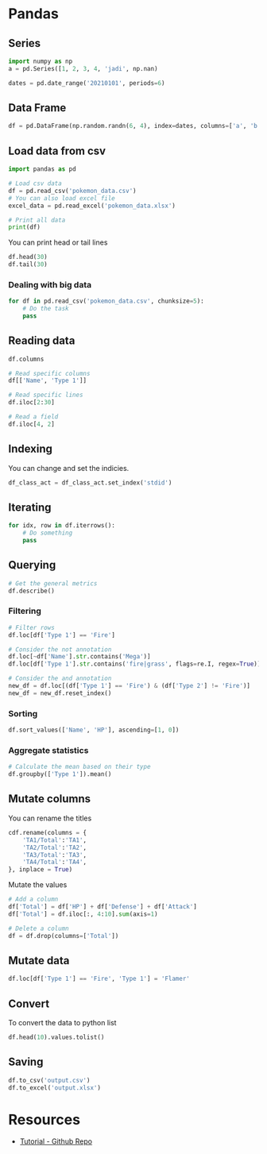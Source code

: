 # Pandas

## Series

```python
import numpy as np
a = pd.Series([1, 2, 3, 4, 'jadi', np.nan)

dates = pd.date_range('20210101', periods=6)
```

## Data Frame

```py
df = pd.DataFrame(np.random.randn(6, 4), index=dates, columns=['a', 'b', 'c', 'd'])
```

## Load data from csv

```python
import pandas as pd

# Load csv data
df = pd.read_csv('pokemon_data.csv')
# You can also load excel file
excel_data = pd.read_excel('pokemon_data.xlsx')

# Print all data
print(df)
```

You can print head or tail lines

```python
df.head(30)
df.tail(30)
```

### Dealing with big data

```python
for df in pd.read_csv('pokemon_data.csv', chunksize=5):
	# Do the task
	pass
```

## Reading data

```python
df.columns

# Read specific columns
df[['Name', 'Type 1']]

# Read specific lines
df.iloc[2:30]

# Read a field
df.iloc[4, 2]
```

## Indexing

You can change and set the indicies.

```python
df_class_act = df_class_act.set_index('stdid')
```

## Iterating

```python
for idx, row in df.iterrows():
	# Do something
	pass
```

## Querying

```python
# Get the general metrics
df.describe()
```

### Filtering

```python
# Filter rows
df.loc[df['Type 1'] == 'Fire']

# Consider the not annotation
df.loc[~df['Name'].str.contains('Mega')]
df.loc[df['Type 1'].str.contains('fire|grass', flags=re.I, regex=True)]

# Consider the and annotation
new_df = df.loc[(df['Type 1'] == 'Fire') & (df['Type 2'] != 'Fire')]
new_df = new_df.reset_index()
```

### Sorting

```python
df.sort_values(['Name', 'HP'], ascending=[1, 0])
```

### Aggregate statistics

```python
# Calculate the mean based on their type
df.groupby(['Type 1']).mean()
```

## Mutate columns

You can rename the titles

```python
cdf.rename(columns = {
	'TA1/Total':'TA1',
	'TA2/Total':'TA2',
	'TA3/Total':'TA3',
	'TA4/Total':'TA4',
}, inplace = True)
```

Mutate the values

```python
# Add a column
df['Total'] = df['HP'] + df['Defense'] + df['Attack']
df['Total'] = df.iloc[:, 4:10].sum(axis=1)

# Delete a column
df = df.drop(columns=['Total'])
```

## Mutate data

```python
df.loc[df['Type 1'] == 'Fire', 'Type 1'] = 'Flamer'
```

## Convert

To convert the data to python list

```python
df.head(10).values.tolist()
```

## Saving

```python
df.to_csv('output.csv')
df.to_excel('output.xlsx')
```

# Resources

- [Tutorial - Github Repo](https://github.com/KeithGalli/pandas)